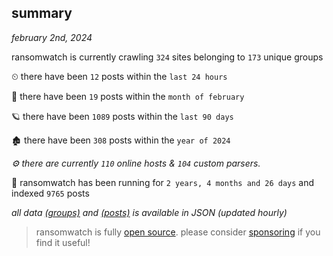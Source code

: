 
## summary
_february 2nd, 2024_

ransomwatch is currently crawling `324` sites belonging to `173` unique groups

⏲ there have been `12` posts within the `last 24 hours`

🦈 there have been `19` posts within the `month of february`

🪐 there have been `1089` posts within the `last 90 days`

🏚 there have been `308` posts within the `year of 2024`

_⚙️ there are currently `110` online hosts & `104` custom parsers._

🦕 ransomwatch has been running for `2 years, 4 months and 26 days` and indexed `9765` posts

_all data  [(groups)](http://ransomwhat.telemetry.ltd/groups) and [(posts)](http://ransomwhat.telemetry.ltd/posts) is available in JSON (updated hourly)_

> ransomwatch is fully [open source](https://github.com/joshhighet/ransomwatch#ransomwatch--). please consider [sponsoring](https://github.com/sponsors/joshhighet) if you find it useful!

